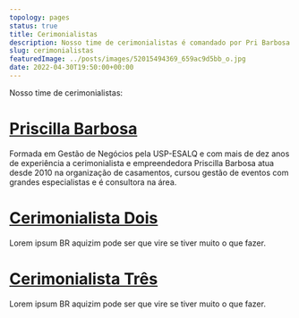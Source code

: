 ```yaml
---
topology: pages
status: true
title: Cerimonialistas
description: Nosso time de cerimonialistas é comandado por Pri Barbosa que possui mais de 10 anos de experiência na área.
slug: cerimonialistas
featuredImage: ../posts/images/52015494369_659ac9d5bb_o.jpg
date: 2022-04-30T19:50:00+00:00
---
```


Nosso time de cerimonialistas:

# [Priscilla Barbosa](/priscilla-barbosa-cerimonialista)

Formada em Gestão de Negócios pela USP-ESALQ e com mais de dez anos de experiência a cerimonialista e empreendedora Priscilla Barbosa atua desde 2010 na organização de casamentos, cursou gestão de eventos com grandes especialistas e é consultora na área.

# [Cerimonialista Dois](/priscilla-barbosa-cerimonialista)

Lorem ipsum BR aquizim pode ser que vire se tiver muito o que fazer.

# [Cerimonialista Três](/priscilla-barbosa-cerimonialista)

Lorem ipsum BR aquizim pode ser que vire se tiver muito o que fazer.
